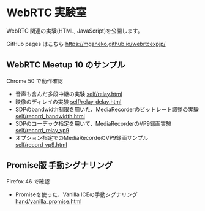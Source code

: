 # WebRTC 実験室

WebRTC 関連の実験(HTML, JavaScript)を公開します。

GitHub pages はこちら https://mganeko.github.io/webrtcexpjp/

## WebRTC Meetup 10 のサンプル
Chrome 50 で動作確認
* 音声も含んだ多段中継の実験 [self/relay.html](/self/relay.html)
* 映像のディレイの実験 [self/relay_delay.html](/self/relay_delay.html)
* SDPのbandwidth制限を用いた、MediaRecorderのビットレート調整の実験 [self/record_bandwidth.html](/self/record_bandwidth.html)
* SDPのコーデック指定を用いて、MediaRecorderのVP9録画実験 [self/record_relay_vp9](/self/record_relay_vp9.html)
* オプション指定でのMediaRecordeのVP9録画サンプル [self/record_vp9.html](/self/record_vp9.html)

##  Promise版 手動シグナリング</h3>
Firefox 46 で確認
* Promiseを使った、Vanilla ICEの手動シグナリング [hand/vanilla_promise.html](hand/vanilla_promise.html)


  


